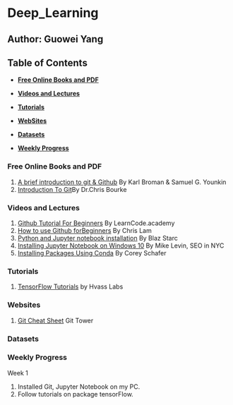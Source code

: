 # Deep_Learning 
## Author: Guowei Yang

## Table of Contents

* **[Free Online Books and PDF](#free-online-books-and-pdf)**  
  
* **[Videos and Lectures](#videos-and-lectures)**  

* **[Tutorials](#tutorials)**  

* **[WebSites](#websites)**  

* **[Datasets](#datasets)**  

* **[Weekly Progress](#weekly-progress)**



### Free Online Books and PDF

1. [A brief introduction to git & Github](https://www.biostat.wisc.edu/~kbroman/talks/GitPrimer.pdf) By Karl Broman & Samuel G. Younkin
2. [Introduction To Git](http://cse.unl.edu/~cbourke/gitTutorial.pdf)By Dr.Chris Bourke


### Videos and Lectures

1. [Github Tutorial For Beginners](https://www.youtube.com/watch?v=0fKg7e37bQE) By LearnCode.academy
2. [How to use Github forBeginners](https://www.youtube.com/watch?v=E8TXME3bzNs&t=995s) By Chris Lam
3. [Python and Jupyter notebook installation](https://www.youtube.com/watch?v=k_fJJ7Ak33c) By Blaz Starc
4. [Installing Jupyter Notebook on Windows 10](https://www.youtube.com/watch?v=qRixkfuYp88) By Mike Levin, SEO in NYC
5. [Installing Packages Using Conda](https://www.youtube.com/playlist?list=PLWAcYVak3Eo9scE70rZYiFyC2OPoPQNOF) By Corey Schafer


### Tutorials
1. [TensorFlow Tutorials](https://github.com/Hvass-Labs/TensorFlow-Tutorials) by Hvass Labs


### Websites
1. [Git Cheat Sheet](https://www.git-tower.com/blog/git-cheat-sheet/) Git Tower

### Datasets


### Weekly Progress

Week 1
1. Installed Git, Jupyter Notebook on my PC. 
2. Follow tutorials on package tensorFlow. 